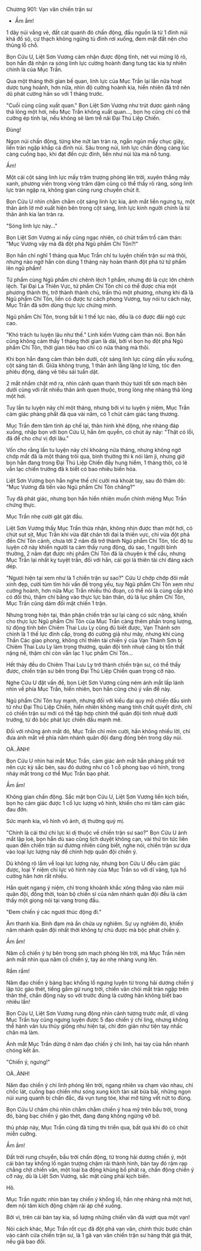 




Chương 901: Vạn văn chiến trận sư


- Ầm ầm!

1 dãy núi vắng vẻ, đất cát quanh đó chấn động, đầu nguồn là từ 1 đỉnh núi khá đồ sộ, cự thạch không ngừng tù đỉnh rơi xuống, đem mặt đất nện cho thủng lỗ chỗ.

Bọn Cửu U, Liệt Sơn Vương cảm nhận được động tĩnh, nét vui mừng lộ rõ, bọn hắn đã nhận ra sóng linh lực cường hoành đang tung tác kia tự nhiên chính là của Mục Trần.

Qua một tháng thời gian bế quan, linh lực của Mục Trần lại lần nữa hoạt dược tung hoành, hơn nữa, nhìn độ cường hoành kia, hiển nhiên đã trở nên dũ phát cường hãn so với 1 tháng trước.

"Cuối cùng cũng xuất quan." Bọn Liệt Sơn Vương như trút được gánh nặng thả lỏng một hơi, nếu Mục Trần không xuất quan..., bọn họ cũng chỉ có thể cưỡng ép tỉnh lại, nếu không sẽ làm trễ nãi Đại Thú Liệp Chiến.

Đùng!

Ngọn núi chấn động, từng khe nứt lan tràn ra, ngắn ngủn mấy chục giây, liền tràn ngập khắp cả đỉnh núi. Sâu trong núi, linh lực chấn động càng lúc càng cuồng bạo, khi đạt đến cực đỉnh, liền như núi lửa mà nổ tung.

Ầm!

Một cái cột sáng linh lực mấy trăm trượng phóng lên trời, xuyên thẳng mây xanh, phương viên trong vòng trăm dặm cũng có thể thấy rõ ràng, sóng linh lực tràn ngập ra, không gian cũng rung chuyển chút ít.

Bọn Cửu U nhìn chằm chằm cột sáng linh lực kia, ánh mắt liền ngưng tụ, một thân ảnh lờ mờ xuất hiện bên trong cột sáng, linh lực kinh người chính là từ thân ảnh kia lan tràn ra.

"Sóng linh lực này..."

Bọn Liệt Sơn Vương ai nấy cũng ngạc nhiên, có chút trầm trồ cảm thán: "Mục Vương vậy mà đã đột phá Ngũ phẩm Chí Tôn?!"

Bọn hắn chỉ nghĩ 1 tháng qua Mục Trần chỉ tu luyện chiến trận sư mà thôi, nhưng nào ngờ hắn còn dùng 1 tháng này hoàn thành đột phá từ tứ phẩm lên ngũ phẩm!

Tứ phẩm cùng Ngũ phẩm chỉ chênh lệch 1 phẩm, nhưng đó là cực lớn chênh lệch. Tại Đại La Thiên Vực, tứ phẩm Chí Tôn chỉ có thể được chia một phương thành thị, trở thành thành chủ, trấn thủ một phương, nhưng khi đã là Ngũ phẩm Chí Tôn, liền có được tư cách phong Vương, tuy nói tư cách này, Mục Trần đã sớm dùng thực lực chứng minh.

Ngũ phẩm Chí Tôn, trong bất kì 1 thế lực nào, đều là có được đãi ngộ cực cao.

"Khó trách tu luyện lâu như thế." Linh kiếm Vương cảm thán nói. Bọn hắn cũng không cảm thấy 1 tháng thời gian là dài, bởi vì bọn họ đột phá Ngũ phẩm Chí Tôn, thời gian tiêu hao chỉ có nửa tháng mà thôi.

Khi bọn hắn đang cảm thán bên dưới, cột sáng linh lực cũng dần yếu xuống, cột sáng tán đi. Giữa không trung, 1 thân ảnh lẳng lặng lơ lửng, tóc đen phiêu động, dáng vẻ tiêu sái tuấn dật.

2 mắt nhắm chặt mở ra, nhìn cảnh quan thanh thúy tươi tốt sơn mạch bên dưới cùng với rất nhiều thân ảnh quen thuộc, trong lòng nhẹ nhàng thả lỏng một hơi.

Tuy lần tu luyện này chỉ một tháng, nhưng bởi vì tu luyện ý niệm, Mục Trần cảm giác phảng phất đã qua vài năm, có 1 chút cảm giác tang thương.

Mục Trần đem tâm tình áp chế lại, thân hình khẽ động, nhẹ nhàng đáp xuống, nhập bọn với bọn Cửu U, hắn ôm quyền, có chút áy náy: "Thật có lỗi, đã để cho chư vị đợi lâu."

Vốn cho rằng lần tu luyện này chỉ khoảng nửa tháng, nhưng không ngờ chớp mắt đã là một tháng trôi qua, bình thường thì k nói làm jì, nhưng giờ bọn hắn đang trong Đại Thú Liệp Chiến đầy hung hiểm, 1 tháng thôi, có lẽ vẫn lạc chiến trường đã k biết có bao nhiêu biến hóa.

Liệt Sơn Vương bọn hắn nghe thế chỉ cười mà khoát tay, sau đó thăm dò: "Mục Vương đã tiến vào Ngũ phẩm Chí Tôn chăng?"

Tuy đã phát giác, nhưng bọn hắn hiển nhiên muốn chính miệng Mục Trần chứng thực.

Mục Trần nhẹ cười gật gật đầu.

Liệt Sơn Vương thấy Mục Trần thừa nhận, không nhịn được than một hơi, có chút sụt sịt, Mục Trần khi vừa đặt chân tới đại la thiên vực, chỉ vừa đột phá đến Chí Tôn cảnh, chưa tới 2 năm đã trở thành Ngũ phẩm Chí Tôn, tốc độ tu luyện cỡ này khiến người ta cảm thấy rung động, dù sao, 1 người bình thường, 2 năm đạt được nhị phẩm Chí Tôn đã là chuyện k thể cầu, nhưng Mục Trần lại nhất kỵ tuyệt trần, đối với hắn, cái gọi là thiên tài chỉ đáng xách dép.

"Ngươi hiện tại xem như là 1 chiến trận sư sao?" Cửu U chớp chớp đôi mắt xinh đẹp, cười tủm tỉm hỏi vấn đề trọng yếu, tuy Ngũ phẩm Chí Tôn xem như cường hoành, hơn nữa Mục Trần nhiều thủ đoạn, có thể nói là cùng cấp khó có đối thủ, thậm chí bằng vào thực lực bản thân, dù là lục phẩm Chí Tôn, Mục Trần cũng dám đối mặt chiến 1 trận.

Nhưng trong hiện tại, thân phận chiến trận sư lại càng có sức nặng, khiến cho thực lực Ngũ phẩm Chí Tôn của Mục Trần càng thêm phần trọng lượng, từ động tĩnh bên Chiêm Thai Lưu Ly cũng đủ biết được, Vạn Thánh sơn chính là 1 thế lực đỉnh cấp, trong đó cường giả như mây, nhưng khi cùng Thần Các giao phong, không chỉ thiên tài chiến ý của Vạn Thánh Sơn bị Chiêm Thai Lưu Ly làm trọng thương, quân đội tinh nhuệ càng bị tổn thất nặng nề, thậm chí còn vẫn lạc 1 lục phẩm Chí Tôn...

Hết thảy đều do Chiêm Thai Lưu Ly trở thành chiến trận sư, có thể thấy được, chiến trận sư bên trong Đại Thú Liệp Chiến quan trọng cỡ nào.

Nghe Cửu U đặt vấn đề, bọn Liệt Sơn Vương cũng ném ánh mắt lấp lánh nhìn về phía Mục Trần, hiển nhiên, bọn hắn cũng chú ý vấn đề này.

Ngũ phẩm Chí Tôn tuy mạnh, nhưng đối với kiểu đại quy mô chiến đấu sinh tử như Đại Thú Liệp Chiến, hiển nhiên không mang tính chất quyết định, chỉ có chiến trận sư mới có thể tập hợp chỉnh thể quân đội tinh nhuệ dưới trướng, từ đó bộc phát lực chiến đấu mạnh mẽ.

Đối với những ánh mắt đó, Mục Trần chỉ mỉm cười, hắn không nhiều lời, chỉ đưa ánh mắt về phía năm nhánh quân đội đang đóng bên trong dãy núi.

OÀ..ÀNH!

Bọn Cửu U nhìn hai mắt Mục Trần, cảm giác ánh mắt hắn phảng phất trở nên cực kỳ sắc bén, sau đó dường như có 1 cỗ phong bạo vô hinh, trong nháy mắt trong cơ thể Mục Trần bạo phát.

Ầm ầm!

Không gian chấn động. Sắc mặt bọn Cửu U, Liệt Sơn Vương liền kịch biến, bọn họ cảm giác được 1 cổ lực lượng vô hình, khiến cho mi tâm cảm giác đau đớn.

Sức mạnh kia, vô hình vô ảnh, dị thường quỷ mị.

"Chính là cái thứ chi lực kì dị thuộc về chiến trận sư sao?" Bọn Cửu U ánh mắt lập loè, bọn hắn dù sao cũng lịch duyệt không cạn, vài thứ tin tức liên quan đến chiến trận sư đương nhiên cũng biết, nghe nói, chiến trận sư dựa vào loại lực lượng này để chỉnh hợp quân đội chiến ý.

Dù không rõ lắm về loại lực lượng này, nhưng bọn Cửu U đều cảm giác được, loại Ý niệm chi lực vô hình này của Mục Trần so với dĩ vãng, tựa hồ cường hãn hơn rất nhiều.

Hắn quét ngang ý niệm, chỉ trong khoảnh khắc xông thẳng vào năm mũi quân đội, đồng thời, toàn bộ chiến sĩ của năm nhánh quân đội đều là cảm thấy một giọng nói tại vang trong đầu.

"Đem chiến ý các ngươi thúc động đi."

Âm thanh kia. Bình đạm mà ẩn chứa uy nghiêm. Sự uy nghiêm đó, khiến năm nhánh quân đội nhất thời không tự chủ được mà bộc phát chiến ý.

Ầm ầm!

Năm cỗ chiến ý tự bên trong sơn mạch phóng lên trời, mà Mục Trần ném ánh mắt nhìn qua năm cỗ chiến ý, tay áo nhẹ nhàng vung lên.

Rầm rầm!

Năm đạo chiến ý bàng bạc khổng lồ ngưng luyện từ trong hải dương chiến ý lập tức gào thét, tiếng gầm gừ rung trời, chiến văn chói mắt tràn ngập trên thân thể, chấn động này so với trước đúng là cường hãn không biết bao nhiêu lần!

Bọn Cửu U, Liệt Sơn Vương rung động nhìn cảnh tượng trước mắt, dĩ vãng Mục Trần tuy cũng ngưng luyện được 5 đạo chiến ý chi ling, nhưng không thể hành vân lưu thủy giống như hiện tại, chỉ đơn giản như tiện tay nhấc chân mà làm.

Ánh mắt Mục Trần dừng ở năm đạo chiến ý chi linh, hai tay của hắn nhanh chóng kết ấn.

"Chiến ý, ngưng!"

OÀ..ÀNH!

Năm đạo chiến ý chi linh phóng lên trời, ngang nhiên va chạm vào nhau, chỉ chốc lát, cuồng bạo chiến như sóng xung kích tàn sát bừa bãi, những ngọn núi xung quanh bị chấn đắc, đá vụn tung tóe, khai mở từng vết nứt to đùng.

Bọn Cửu U chăm chú nhìn chằm chằm chiến ý hoa mỹ trên bầu trời, trong đó, bàng bạc chiến ý gào thét, đang đang không ngừng vỡ bờ.

thủ pháp này, Mục Trần cũng đã từng thi triển qua, bất quá khi đó có chút miễn cưỡng.

Ầm ầm!

Đất trời rung chuyển, bầu trời chấn động, từ trong hải dương chiến ý, một cái bàn tay khổng lồ ngàn trượng chậm rãi thành hình, bàn tay đó rậm rạp chằng chịt chiến văn, một loại ba động khủng bố phát ra, chấn động chiến ý cỡ này, dù là Liệt Sơn Vương, sắc mặt cũng phải kịch biến.

Hô.

Mục Trần ngước nhìn bàn tay chiến ý khổng lồ, hắn nhẹ nhàng nhả một hơi, đem nội tâm kích động chậm rãi áp chế xuống.

Bởi vì, trên cái bàn tay kia, số lượng những chiến văn đã vượt qua một vạn!

Nói cách khác, Mục Trần rốt cục đã đột phá vạn văn, chính thức bước chân vào cánh cửa chiến trận sư, là 1 gã vạn văn chiến trận sư hàng thật giá thật, nếu giả bao đổi.




